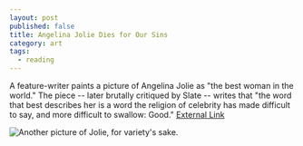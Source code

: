 ```yaml
---
layout: post
published: false
title: Angelina Jolie Dies for Our Sins
category: art
tags: 
  - reading
---
```


A feature-writer paints a picture of Angelina Jolie as "the best woman in the world." The piece -- later brutally critiqued by Slate -- writes that "the word that best describes her is a word the religion of celebrity has made difficult to say, and more difficult to swallow: Good." [External Link](http://www.esquire.com/women/women-we-love/angelina-jolie-interview-pics-0707#img)

![Another picture of Jolie, for variety's sake.](http://farm4.staticflickr.com/3015/3023714462_aab4546fb5_o.jpg)